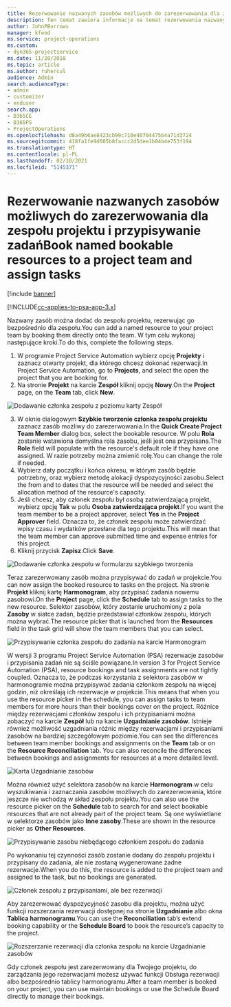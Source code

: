 ```yaml
---
title: Rezerwowanie nazwanych zasobów możliwych do zarezerwowania dla zespołu projektu i przypisywanie zadań
description: Ten temat zawiera informacje na temat rezerwowania nazwanych zasobów dla zespołów projektów oraz o przypisywaniu ich do zadań.
author: JohnPBurrows
manager: kfend
ms.service: project-operations
ms.custom:
- dyn365-projectservice
ms.date: 11/28/2018
ms.topic: article
ms.author: ruhercul
audience: Admin
search.audienceType:
- admin
- customizer
- enduser
search.app:
- D365CE
- D365PS
- ProjectOperations
ms.openlocfilehash: d8a49b6ae8423cb99c710e40704475b4a71d3724
ms.sourcegitcommit: 418fa1fe9d605b8faccc2d5dee1b04b4e753f194
ms.translationtype: HT
ms.contentlocale: pl-PL
ms.lasthandoff: 02/10/2021
ms.locfileid: "5145371"
---
```

# <a name="book-named-bookable-resources-to-a-project-team-and-assign-tasks"></a><span data-ttu-id="f874c-103">Rezerwowanie nazwanych zasobów możliwych do zarezerwowania dla zespołu projektu i przypisywanie zadań</span><span class="sxs-lookup"><span data-stu-id="f874c-103">Book named bookable resources to a project team and assign tasks</span></span> 

[!include [banner](../includes/psa-now-project-operations.md)]

[!INCLUDE[cc-applies-to-psa-app-3.x](../includes/cc-applies-to-psa-app-3x.md)]

<span data-ttu-id="f874c-104">Nazwany zasób można dodać do zespołu projektu, rezerwując go bezpośrednio dla zespołu.</span><span class="sxs-lookup"><span data-stu-id="f874c-104">You can  add a named resource to your project team by booking them directly onto the team.</span></span> <span data-ttu-id="f874c-105">W tym celu wykonaj następujące kroki.</span><span class="sxs-lookup"><span data-stu-id="f874c-105">To do this, complete the following steps.</span></span>

1. <span data-ttu-id="f874c-106">W programie Project Service Automation wybierz opcję **Projekty** i zaznacz otwarty projekt, dla którego chcesz dokonać rezerwacji.</span><span class="sxs-lookup"><span data-stu-id="f874c-106">In  Project Service Automation, go to **Projects**, and select the open the project that you are booking for.</span></span>
2. <span data-ttu-id="f874c-107">Na stronie **Projekt** na karcie **Zespół** kliknij opcję **Nowy**.</span><span class="sxs-lookup"><span data-stu-id="f874c-107">On the **Project** page, on the **Team** tab, click **New**.</span></span> 

![Dodawanie członka zespołu z poziomu karty Zespół](media/RM-how-to-1.png)

3. <span data-ttu-id="f874c-109">W oknie dialogowym **Szybkie tworzenie członka zespołu projektu** zaznacz zasób możliwy do zarezerwowania.</span><span class="sxs-lookup"><span data-stu-id="f874c-109">In the **Quick Create Project Team Member** dialog box, select the bookable resource.</span></span> <span data-ttu-id="f874c-110">W polu **Rola** zostanie wstawiona domyślna rola zasobu, jeśli jest ona przypisana.</span><span class="sxs-lookup"><span data-stu-id="f874c-110">The **Role** field will populate with the resource's default role if they have one assigned.</span></span> <span data-ttu-id="f874c-111">W razie potrzeby można zmienić rolę.</span><span class="sxs-lookup"><span data-stu-id="f874c-111">You can change the role if needed.</span></span> 
4. <span data-ttu-id="f874c-112">Wybierz daty początku i końca okresu, w którym zasób będzie potrzebny, oraz wybierz metodę alokacji dyspozycyjności zasobu.</span><span class="sxs-lookup"><span data-stu-id="f874c-112">Select the from and to dates that the resource will be needed and select the allocation method of the resource's capacity.</span></span> 
5. <span data-ttu-id="f874c-113">Jeśli chcesz, aby członek zespołu był osobą zatwierdzającą projekt, wybierz opcję **Tak** w polu **Osoba zatwierdzająca projekt**.</span><span class="sxs-lookup"><span data-stu-id="f874c-113">If you want the team member to be a project approver, select **Yes** in the **Project Approver** field.</span></span> <span data-ttu-id="f874c-114">Oznacza to, że członek zespołu może zatwierdzać wpisy czasu i wydatków przesłane dla tego projektu.</span><span class="sxs-lookup"><span data-stu-id="f874c-114">This will mean that the team member can approve submitted time and expense entries for this project.</span></span> 
6. <span data-ttu-id="f874c-115">Kliknij przycisk **Zapisz**.</span><span class="sxs-lookup"><span data-stu-id="f874c-115">Click **Save**.</span></span>

![Dodawanie członka zespołu w formularzu szybkiego tworzenia](media/RM-how-to-2.png)


<span data-ttu-id="f874c-117">Teraz zarezerwowany zasób można przypisywać do zadań w projekcie.</span><span class="sxs-lookup"><span data-stu-id="f874c-117">You can now assign the booked resource to tasks on the project.</span></span> <span data-ttu-id="f874c-118">Na stronie **Projekt** kliknij kartę **Harmonogram**, aby przypisać zadania nowemu zasobowi.</span><span class="sxs-lookup"><span data-stu-id="f874c-118">On the **Project** page, click the **Schedule** tab to assign tasks to the new resource.</span></span> <span data-ttu-id="f874c-119">Selektor zasobów, który zostanie uruchomiony z pola **Zasoby** w siatce zadań, będzie przedstawiał członków zespołu, których można wybrać.</span><span class="sxs-lookup"><span data-stu-id="f874c-119">The resource picker that is launched from the **Resources** field in the task grid will show the team members that you can select.</span></span>

![Przypisywanie członka zespołu do zadania na karcie Harmonogram](media/RM-how-to-3.png)

<span data-ttu-id="f874c-121">W wersji 3 programu Project Service Automation (PSA) rezerwacje zasobów i przypisania zadań nie są ściśle powiązane.</span><span class="sxs-lookup"><span data-stu-id="f874c-121">In version 3 for Project Service Automation (PSA), resource bookings and task assignments are not tightly coupled.</span></span> <span data-ttu-id="f874c-122">Oznacza to, że podczas korzystania z selektora zasobów w harmonogramie można przypisywać zadania członkom zespołu na więcej godzin, niż określają ich rezerwacje w projekcie.</span><span class="sxs-lookup"><span data-stu-id="f874c-122">This means that when you use the resource picker in the schedule, you can assign tasks to team members for more hours than their bookings cover on the project.</span></span>
<span data-ttu-id="f874c-123">Różnice między rezerwacjami członków zespołu i ich przypisaniami można zobaczyć na karcie **Zespół** lub na karcie **Uzgadnianie zasobów**. Istnieje również możliwość uzgadniania różnic między rezerwacjami i przypisaniami zasobów na bardziej szczegółowym poziomie.</span><span class="sxs-lookup"><span data-stu-id="f874c-123">You can see the differences between team member bookings and assignments on the **Team** tab or on the **Resource Reconciliation** tab. You can also reconcile the differences between bookings and assignments for resources at a more detailed level.</span></span>

![Karta Uzgadnianie zasobów](media/RM-how-to-4.png)

<span data-ttu-id="f874c-125">Można również użyć selektora zasobów na karcie **Harmonogram** w celu wyszukiwania i zaznaczania zasobów możliwych do zarezerwowania, które jeszcze nie wchodzą w skład zespołu projektu.</span><span class="sxs-lookup"><span data-stu-id="f874c-125">You can also use the resource picker on the **Schedule** tab to search for and select bookable resources that are not already part of the project team.</span></span> <span data-ttu-id="f874c-126">Są one wyświetlane w selektorze zasobów jako **Inne zasoby**.</span><span class="sxs-lookup"><span data-stu-id="f874c-126">These are shown in the resource picker as **Other Resources**.</span></span>

![Przypisywanie zasobu niebędącego członkiem zespołu do zadania](media/RM-how-to-5.png)

<span data-ttu-id="f874c-128">Po wykonaniu tej czynności zasób zostanie dodany do zespołu projektu i przypisany do zadania, ale nie zostaną wygenerowane żadne rezerwacje.</span><span class="sxs-lookup"><span data-stu-id="f874c-128">When you do this, the resource is added to the project team and assigned to the task, but no bookings are generated.</span></span>

![Członek zespołu z przypisaniami, ale bez rezerwacji](media/RM-how-to-6.png)

<span data-ttu-id="f874c-130">Aby zarezerwować dyspozycyjność zasobu dla projektu, można użyć funkcji rozszerzania rezerwacji dostępnej na stronie **Uzgadnianie** albo okna **Tablica harmonogramu**.</span><span class="sxs-lookup"><span data-stu-id="f874c-130">You can use the **Reconciliation** tab’s extend booking capability or the **Schedule Board** to book the resource’s capacity to the project.</span></span>

![Rozszerzanie rezerwacji dla członka zespołu na karcie Uzgadnianie zasobów](media/RM-how-to-7.png)

<span data-ttu-id="f874c-132">Gdy członek zespołu jest zarezerwowany dla Twojego projektu, do zarządzania jego rezerwacjami możesz używać funkcji Obsługa rezerwacji albo bezpośrednio tablicy harmonogramu.</span><span class="sxs-lookup"><span data-stu-id="f874c-132">After a team member is booked on your project, you can use maintain bookings or use the Schedule Board directly to manage their bookings.</span></span>
